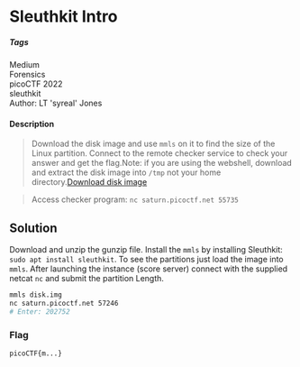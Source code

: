 # Sleuthkit Intro
##### Tags
Medium\
Forensics\
picoCTF 2022\
sleuthkit\
Author: LT 'syreal' Jones
#### Description
> Download the disk image and use `mmls` on it to find the size of the Linux partition. Connect to the remote checker service to check your answer and get the flag.Note: if you are using the webshell, download and extract the disk image into `/tmp` not your home directory.[Download disk image](https://artifacts.picoctf.net/c/164/disk.img.gz)

> Access checker program: `nc saturn.picoctf.net 55735`
## Solution
Download and unzip the gunzip file.  Install the `mmls` by installing Sleuthkit: `sudo apt install sleuthkit`.  To see the partitions just load the image into `mmls`. After launching the instance (score server) connect with the supplied netcat `nc` and submit the partition Length.
```bash
mmls disk.img
nc saturn.picoctf.net 57246
# Enter: 202752
```
### Flag
`picoCTF{m...}`
